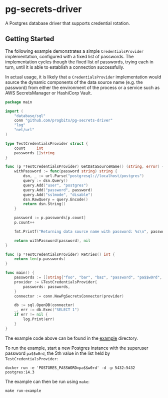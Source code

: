 # pg-secrets-driver

A Postgres database driver that supports credential rotation.

## Getting Started

The following example demonstrates a simple `CredentialsProvider`
implementation, configured with a fixed list of passwords. The implementation
cycles though the fixed list of passwords, trying each in turn, until it is able
to establish a connection successfully.

In actual usage, it is likely that a `CredentialsProvider` implementation would
source the dynamic components of the data source name (e.g. the password) from
either the environment of the process or a service such as  AWS SecretsManager
or HashiCorp Vault.

```go
package main

import (
	"database/sql"
	conn "github.com/progbits/pg-secrets-driver"
	"log"
	"net/url"
)

type TestCredentialsProvider struct {
	count     int
	passwords []string
}

func (p *TestCredentialsProvider) GetDataSourceName() (string, error) {
	withPassword := func(password string) string {
		dsn, _ := url.Parse("postgresql://localhost/postgres")
		query := dsn.Query()
		query.Add("user", "postgres")
		query.Add("password", password)
		query.Add("sslmode", "disable")
		dsn.RawQuery = query.Encode()
		return dsn.String()
	}

	password := p.passwords[p.count]
	p.count++

	fmt.Printf("Returning data source name with password: %s\n", password)

	return withPassword(password), nil
}

func (p *TestCredentialsProvider) Retries() int {
	return len(p.passwords)
}

func main() {
	passwords := []string{"foo", "bar", "baz", "password", "pa$$w0rd", "p@ssw0rd"}
	provider := &TestCredentialsProvider{
		passwords: passwords,
	}
	connector := conn.NewPgSecretsConnector(provider)

	db := sql.OpenDB(connector)
	_, err := db.Exec("SELECT 1")
	if err != nil {
		log.Print(err)
	}
}
```

The example code above can be found in the
[example](https://github.com/progbits/pg-secrets-driver/tree/main/example)
directory.

To run the example, start a new Postgres instance with the superuser
password `pa$$w0rd`, the 5th value in the list held by `TestCredentialsProvider`:

```shell
docker run -e 'POSTGRES_PASSWORD=pa$$w0rd' -d -p 5432:5432 postgres:14.3
```

The example can then be run using `make`:

```shell
make run-example
```
